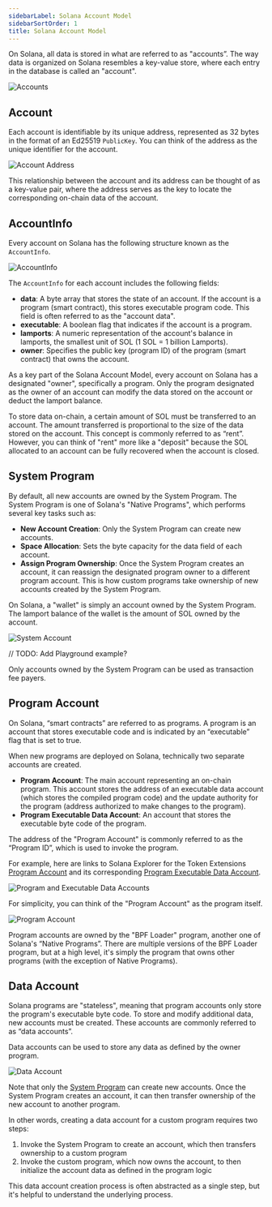 ```yaml
---
sidebarLabel: Solana Account Model
sidebarSortOrder: 1
title: Solana Account Model
---
```


On Solana, all data is stored in what are referred to as "accounts”. The way
data is organized on Solana resembles a key-value store, where each entry in the
database is called an "account".

![Accounts](/assets/docs/core/accounts/accounts.svg)

## Account

Each account is identifiable by its unique address, represented as 32 bytes in
the format of an Ed25519 `PublicKey`. You can think of the address as the unique
identifier for the account.

![Account Address](/assets/docs/core/accounts/account-address.svg)

This relationship between the account and its address can be thought of as a
key-value pair, where the address serves as the key to locate the corresponding
on-chain data of the account.

## AccountInfo

Every account on Solana has the following structure known as the `AccountInfo`.

![AccountInfo](/assets/docs/core/accounts/accountinfo.svg)

The `AccountInfo` for each account includes the following fields:

- **data**: A byte array that stores the state of an account. If the account is
  a program (smart contract), this stores executable program code. This field is
  often referred to as the "account data".
- **executable**: A boolean flag that indicates if the account is a program.
- **lamports**: A numeric representation of the account's balance in lamports,
  the smallest unit of SOL (1 SOL = 1 billion Lamports).
- **owner**: Specifies the public key (program ID) of the program (smart
  contract) that owns the account.

As a key part of the Solana Account Model, every account on Solana has a
designated "owner", specifically a program. Only the program designated as the
owner of an account can modify the data stored on the account or deduct the
lamport balance.

<Callout>
  To store data on-chain, a certain amount of SOL must be transferred to an
  account. The amount transferred is proportional to the size of the data stored on the account. This concept is commonly referred to as “rent”. However, you can
  think of "rent" more like a "deposit" because the SOL allocated to an account
  can be fully recovered when the account is closed.
</Callout>

## System Program

By default, all new accounts are owned by the System Program. The System Program
is one of Solana's "Native Programs", which performs several key tasks such as:

- **New Account Creation**: Only the System Program can create new accounts.
- **Space Allocation**: Sets the byte capacity for the data field of each
  account.
- **Assign Program Ownership**: Once the System Program creates an account, it
  can reassign the designated program owner to a different program account. This
  is how custom programs take ownership of new accounts created by the System
  Program.

On Solana, a "wallet" is simply an account owned by the System Program. The
lamport balance of the wallet is the amount of SOL owned by the account.

![System Account](/assets/docs/core/accounts/system-account.svg)

// TODO: Add Playground example?

<Callout>
  Only accounts owned by the System Program can be used as transaction fee payers.
</Callout>

## Program Account

On Solana, “smart contracts” are referred to as programs. A program is an
account that stores executable code and is indicated by an “executable” flag
that is set to true.

When new programs are deployed on Solana, technically two separate accounts are
created.

- **Program Account**: The main account representing an on-chain program. This
  account stores the address of an executable data account (which stores the
  compiled program code) and the update authority for the program (address
  authorized to make changes to the program).
- **Program Executable Data Account**: An account that stores the executable
  byte code of the program.

<Callout>
  The address of the "Program Account" is commonly referred to as the “Program
  ID”, which is used to invoke the program.
</Callout>

For example, here are links to Solana Explorer for the Token Extensions
[Program Account](https://explorer.solana.com/address/TokenzQdBNbLqP5VEhdkAS6EPFLC1PHnBqCXEpPxuEb)
and its corresponding
[Program Executable Data Account](https://explorer.solana.com/address/DoU57AYuPFu2QU514RktNPG22QhApEjnKxnBcu4BHDTY).

![Program and Executable Data Accounts](/assets/docs/core/accounts/program-account-expanded.svg)

For simplicity, you can think of the "Program Account" as the program itself.

![Program Account](/assets/docs/core/accounts/program-account-simple.svg)

Program accounts are owned by the "BPF Loader" program, another one of Solana's
“Native Programs”. There are multiple versions of the BPF Loader program, but at
a high level, it's simply the program that owns other programs (with the
exception of Native Programs).

## Data Account

Solana programs are "stateless", meaning that program accounts only store the
program's executable byte code. To store and modify additional data, new
accounts must be created. These accounts are commonly referred to as “data
accounts”.

Data accounts can be used to store any data as defined by the owner program.

![Data Account](/assets/docs/core/accounts/data-account.svg)

Note that only the [System Program](/docs/core/accounts#system-program) can
create new accounts. Once the System Program creates an account, it can then
transfer ownership of the new account to another program.

In other words, creating a data account for a custom program requires two steps:

1. Invoke the System Program to create an account, which then transfers
   ownership to a custom program
2. Invoke the custom program, which now owns the account, to then initialize the
   account data as defined in the program logic

This data account creation process is often abstracted as a single step, but
it's helpful to understand the underlying process.
